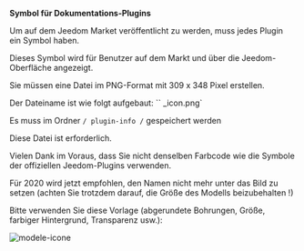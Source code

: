**Symbol für Dokumentations-Plugins**

Um auf dem Jeedom Market veröffentlicht zu werden, muss jedes Plugin ein Symbol haben.

Dieses Symbol wird für Benutzer auf dem Markt und über die Jeedom-Oberfläche angezeigt.

Sie müssen eine Datei im PNG-Format mit 309 x 348 Pixel erstellen.

Der Dateiname ist wie folgt aufgebaut: ``<plugin-id> _icon.png`

Es muss im Ordner `/ plugin-info /` gespeichert werden

Diese Datei ist erforderlich.

Vielen Dank im Voraus, dass Sie nicht denselben Farbcode wie die Symbole der offiziellen Jeedom-Plugins verwenden.

Für 2020 wird jetzt empfohlen, den Namen nicht mehr unter das Bild zu setzen (achten Sie trotzdem darauf, die Größe des Modells beizubehalten !)

Bitte verwenden Sie diese Vorlage (abgerundete Bohrungen, Größe, farbiger Hintergrund, Transparenz usw.):

![modele-icone](images/plugin-Jeedom-px.jpg)
